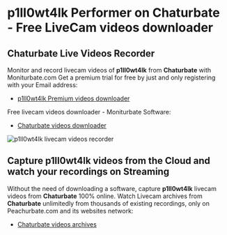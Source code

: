 # p1ll0wt4lk Performer on Chaturbate - Free LiveCam videos downloader

## Chaturbate Live Videos Recorder

Monitor and record livecam videos of **p1ll0wt4lk** from **Chaturbate** with Moniturbate.com
Get a premium trial for free by just and only registering with your Email address:
* [p1ll0wt4lk Premium videos downloader](https://moniturbate.com/request-demo-licence-key.html)

Free livecam videos downloader - Moniturbate Software:
* [Chaturbate videos downloader](https://moniturbate.com/moniturbate-download-software.html)

![p1ll0wt4lk livecam videos recorder](https://peachurnet.com/templates/moniturbate-software.png)


## Capture p1ll0wt4lk videos from the Cloud and watch your recordings on Streaming

Without the need of downloading a software, capture **p1ll0wt4lk** livecam videos from **Chaturbate** 100% online.
Watch Livecam archives from **Chaturbate** unlimitedly from thousands of existing recordings, only on Peachurbate.com and its websites network:
* [Chaturbate videos archives](https://peachurnet.com/)